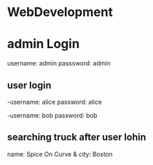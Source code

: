 # WebDevelopment

# admin Login

username: admin passsword: admin


## user login

-username: alice password: alice

-username: bob password: bob



## searching truck after user lohin


name: Spice On Curve    &
city: Boston
